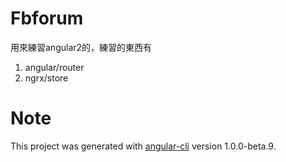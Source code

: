 # Fbforum

用來練習angular2的，練習的東西有

1. angular/router
2. ngrx/store


# Note
This project was generated with [angular-cli](https://github.com/angular/angular-cli) version 1.0.0-beta.9.

